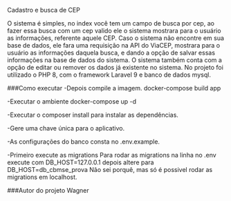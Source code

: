 Cadastro e busca de CEP

O sistema é simples, no index você tem um campo de busca por cep, ao fazer essa busca com um cep valido ele o sistema mostrara para o usuário as informações, referente aquele CEP. Caso o sistema não encontre em sua base de dados, ele fara uma requisição na API do ViaCEP, mostrara para o usuário as informações daquela busca, e dando a opção de salvar essas informações na base de dados do sistema. O sistema também conta com a opção de editar ou remover os dados já existente no sistema. No projeto foi utilizado o PHP 8, com o framework Laravel 9 e banco de dados mysql.

###Como executar
-Depois compile a imagem.
docker-compose build app

-Executar o ambiente
docker-compose up -d

-Executar o composer install para instalar as dependências.

-Gere uma chave única para o aplicativo.

-As configurações do banco consta no .env.example.

-Primeiro execute as migrations
Para rodar as migrations na linha no .env execute com DB_HOST=127.0.0.1 depois altere para
DB_HOST=db_cbmse_prova
Não sei porquê, mas só é possivel rodar as migrations em localhost.


###Autor do projeto Wagner
